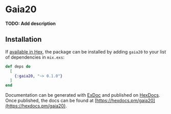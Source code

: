 # Gaia20

**TODO: Add description**

## Installation

If [available in Hex](https://hex.pm/docs/publish), the package can be installed
by adding `gaia20` to your list of dependencies in `mix.exs`:

```elixir
def deps do
  [
    {:gaia20, "~> 0.1.0"}
  ]
end
```

Documentation can be generated with [ExDoc](https://github.com/elixir-lang/ex_doc)
and published on [HexDocs](https://hexdocs.pm). Once published, the docs can
be found at [https://hexdocs.pm/gaia20](https://hexdocs.pm/gaia20).

